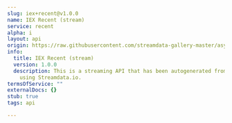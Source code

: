 ```yaml
---
slug: iex+recent@v1.0.0
name: IEX Recent (stream)
service: recent
alpha: i
layout: api
origin: https://raw.githubusercontent.com/streamdata-gallery-master/asyncapi/master/_listings/iex/iex-recent-stream-async.md
info:
  title: IEX Recent (stream)
  version: 1.0.0
  description: This is a streaming API that has been autogenerated from the IEX
    using Streamdata.io.
termsOfService: ""
externalDocs: {}
stub: true
tags: api

---
```

